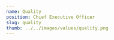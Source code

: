 ```yaml
---
name: Quality
position: Chief Executive Officer
slug: quality
thumb: ../../images/values/quality.png
---
```

